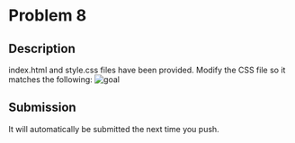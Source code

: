 # Problem 8

## Description

index.html and style.css files have been provided. Modify the CSS file so it matches the following:
![goal](screenshot.png)

## Submission

It will automatically be submitted the next time you push.